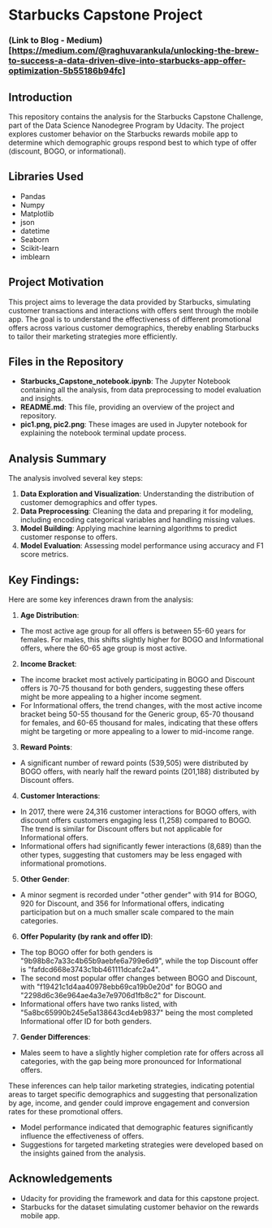 # Starbucks Capstone Project

### (Link to Blog - Medium)[https://medium.com/@raghuvarankula/unlocking-the-brew-to-success-a-data-driven-dive-into-starbucks-app-offer-optimization-5b55186b94fc]

## Introduction
This repository contains the analysis for the Starbucks Capstone Challenge, part of the Data Science Nanodegree Program by Udacity. The project explores customer behavior on the Starbucks rewards mobile app to determine which demographic groups respond best to which type of offer (discount, BOGO, or informational).

## Libraries Used
- Pandas
- Numpy
- Matplotlib
- json
- datetime
- Seaborn
- Scikit-learn
- imblearn

## Project Motivation
This project aims to leverage the data provided by Starbucks, simulating customer transactions and interactions with offers sent through the mobile app. The goal is to understand the effectiveness of different promotional offers across various customer demographics, thereby enabling Starbucks to tailor their marketing strategies more efficiently.

## Files in the Repository
 - **Starbucks_Capstone_notebook.ipynb**: The Jupyter Notebook containing all the analysis, from data preprocessing to model evaluation and insights.
 - **README.md**: This file, providing an overview of the project and repository.
 - **pic1.png, pic2.png**: These images are used in Jupyter notebook for explaining the notebook terminal update process.

## Analysis Summary
The analysis involved several key steps:

1. **Data Exploration and Visualization**: Understanding the distribution of customer demographics and offer types.
2. **Data Preprocessing**: Cleaning the data and preparing it for modeling, including encoding categorical variables and handling missing values.
3. **Model Building**: Applying machine learning algorithms to predict customer response to offers.
4. **Model Evaluation**: Assessing model performance using accuracy and F1 score metrics.

## Key Findings:
Here are some key inferences drawn from the analysis:

1. **Age Distribution**:
 - The most active age group for all offers is between 55-60 years for females. For males, this shifts slightly higher for BOGO and Informational offers, where the 60-65 age group is most active.

2. **Income Bracket**:
 - The income bracket most actively participating in BOGO and Discount offers is 70-75 thousand for both genders, suggesting these offers might be more appealing to a higher income segment.
 - For Informational offers, the trend changes, with the most active income bracket being 50-55 thousand for the Generic group, 65-70 thousand for females, and 60-65 thousand for males, indicating that these offers might be targeting or more appealing to a lower to mid-income range.

3. **Reward Points**:
 - A significant number of reward points (539,505) were distributed by BOGO offers, with nearly half the reward points (201,188) distributed by Discount offers.

4. **Customer Interactions**:
 - In 2017, there were 24,316 customer interactions for BOGO offers, with discount offers customers engaging less (1,258) compared to BOGO. The trend is similar for Discount offers but not applicable for Informational offers.
 - Informational offers had significantly fewer interactions (8,689) than the other types, suggesting that customers may be less engaged with informational promotions.

5. **Other Gender**:
 - A minor segment is recorded under "other gender" with 914 for BOGO, 920 for Discount, and 356 for Informational offers, indicating participation but on a much smaller scale compared to the main categories.

6. **Offer Popularity (by rank and offer ID)**:
 - The top BOGO offer for both genders is "9b98b8c7a33c4b65b9aebfe6a799e6d9", while the top Discount offer is "fafdcd668e3743c1bb461111dcafc2a4".
 - The second most popular offer changes between BOGO and Discount, with "f19421c1d4aa40978ebb69ca19b0e20d" for BOGO and "2298d6c36e964ae4a3e7e9706d1fb8c2" for Discount.
 - Informational offers have two ranks listed, with "5a8bc65990b245e5a138643cd4eb9837" being the most completed Informational offer ID for both genders.

7. **Gender Differences**:
 - Males seem to have a slightly higher completion rate for offers across all categories, with the gap being more pronounced for Informational offers.

These inferences can help tailor marketing strategies, indicating potential areas to target specific demographics and suggesting that personalization by age, income, and gender could improve engagement and conversion rates for these promotional offers.


 - Model performance indicated that demographic features significantly influence the effectiveness of offers.
 - Suggestions for targeted marketing strategies were developed based on the insights gained from the analysis.

## Acknowledgements
 - Udacity for providing the framework and data for this capstone project.
 - Starbucks for the dataset simulating customer behavior on the rewards mobile app.
